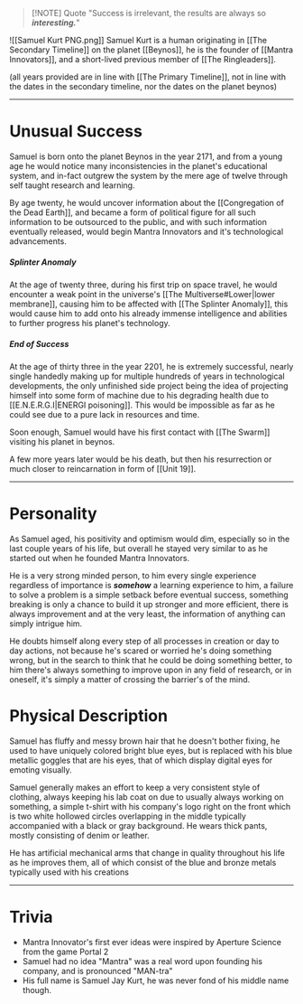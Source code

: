 
> [!NOTE] Quote
> "Success is irrelevant, the results are always so ***interesting.***"

![[Samuel Kurt PNG.png]]
Samuel Kurt is a human originating in [[The Secondary Timeline]] on the planet [[Beynos]], he is the founder of [[Mantra Innovators]], and a short-lived previous member of [[The Ringleaders]].

(all years provided are in line with [[The Primary Timeline]], not in line with the dates in the secondary timeline, nor the dates on the planet beynos)

---

# Unusual Success

Samuel is born onto the planet Beynos in the year 2171, and from a young age he would notice many inconsistencies in the planet's educational system, and in-fact outgrew the system by the mere age of twelve through self taught research and learning.

By age twenty, he would uncover information about the [[Congregation of the Dead Earth]], and became a form of political figure for all such information to be outsourced to the public, and with such information eventually released, would begin Mantra Innovators and it's technological advancements.

##### Splinter Anomaly
At the age of twenty three, during his first trip on space travel, he would encounter a weak point in the universe's [[The Multiverse#Lower|lower membrane]], causing him to be affected with [[The Splinter Anomaly]], this would cause him to add onto his already immense intelligence and abilities to further progress his planet's technology.

##### End of Success
At the age of thirty three in the year 2201, he is extremely successful, nearly single handedly making up for multiple hundreds of years in technological developments, the only unfinished side project being the idea of projecting himself into some form of machine due to his degrading health due to [[E.N.E.R.G.I|ENERGI poisoning]]. This would be impossible as far as he could see due to a pure lack in resources and time.

Soon enough, Samuel would have his first contact with [[The Swarm]] visiting his planet in beynos.

A few more years later would be his death, but then his resurrection or much closer to reincarnation in form of [[Unit 19]].

---
# Personality

As Samuel aged, his positivity and optimism would dim, especially so in the last couple years of his life, but overall he stayed very similar to as he started out when he founded Mantra Innovators.

He is a very strong minded person, to him every single experience regardless of importance is ***somehow*** a learning experience to him, a failure to solve a problem is a simple setback before eventual success, something breaking is only a chance to build it up stronger and more efficient, there is always improvement and at the very least, the information of anything can simply intrigue him.

He doubts himself along every step of all processes in creation or day to day actions, not because he's scared or worried he's doing something wrong, but in the search to think that he could be doing something better, to him there's always something to improve upon in any field of research, or in oneself, it's simply a matter of crossing the barrier's of the mind.

# Physical Description

Samuel has fluffy and messy brown hair that he doesn't bother fixing, he used to have uniquely colored bright blue eyes, but is replaced with his blue metallic goggles that are his eyes, that of which display digital eyes for emoting visually.

Samuel generally makes an effort to keep a very consistent style of clothing, always keeping his lab coat on due to usually always working on something, a simple t-shirt with his company's logo right on the front which is two white hollowed circles overlapping in the middle typically accompanied with a black or gray background. He wears thick pants, mostly consisting of denim or leather.

He has artificial mechanical arms that change in quality throughout his life as he improves them, all of which consist of the blue and bronze metals typically used with his creations

---

# Trivia
* Mantra Innovator's first ever ideas were inspired by Aperture Science from the game Portal 2
* Samuel had no idea "Mantra" was a real word upon founding his company, and is pronounced "MAN-tra"
* His full name is Samuel Jay Kurt, he was never fond of his middle name though.